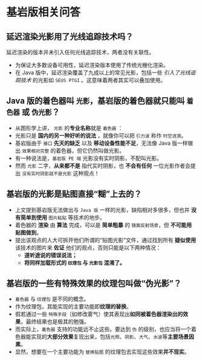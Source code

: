 # 基岩版相关问答

<include from="contentsLibrary.md" element-id="h_warning_uncorrected"></include>

## 延迟渲染光影用了光线追踪技术吗？

延迟渲染的版本并未引入任何光线追踪技术，两者没有关联性。

- 为保证大多数设备可用性，延迟渲染版本使用了传统光栅化渲染。
- 在 Java 版中，延迟渲染覆盖了九成以上的常见光影，包括一些 _引入了光线追踪技术_ 的光影如 `SEUS PTGI` 。这意味着两者其实可以叠加使用。

## Java 版的着色器叫 `光影`，基岩版的着色器就只能叫 `着色器` 或 `伪光影`？

- 从图形学上讲， `光影` 的**专业名称**就是 `着色器` ：
- 光影只是 **国内的另一种好听的说法** ，就像你可以把 `引力波` 称作 `时空涟漪`。
- 基岩版由于 `接口` **先天的缺乏** 以及 **移动设备性能不足**，无法像 Java 版一样做出 `效果相对完整` 的着色器，但它仍然叫做光影。
- 有一种说法是，`基岩版 PE 端` 光影没有实时阴影，不配叫光影。
- 然而 `光影` 二字，**从来都不是** 指代实时阴影，也 **不会有任何** 一位光影作者会提出 `没有实时阴影就不是光影` 这种观点！

## 基岩版的光影是贴图直接“糊”上去的？

- 上文提到基岩版无法做出与 `Java 版` 一样的光影，缺陷相对多很多，但也并 **没有简单到使用** `图片粘贴` 等技术的地步。
- 着色器的 **渲染** 由 **算法** 完成，可以是 **简单粗暴** 的 `镜面反射场景`，但 **不可能用贴图做到**。
- 提出该观点的人大可拆开他们所谓的“贴图光影”文件，通过找到所有 **疑似使用** 该技术的图片来 **佐证** 他们的观点，否则只能是以下两种情况：
  - **道听途说的错误说法；**
  - **将同样加载形式的 `纹理包` 与 `光影包` 混淆了。**

## 基岩版的一些有特殊效果的纹理包叫做“伪光影”？

- `着色器` 与 `纹理包` 是不同的概念。
- 作为纹理包，其能实现的主要功能即**纹理的替换**。
- 假若通过一些 `特殊手段`（如修改雾气）使其表现出**如同被着色器渲染出的效果**，最终结果也是极其的勉强。
- 而实际上，`着色器` 支持的功能远不止这些。要达到 `伪` 的级别，也应当将一个着色器能实现的**大部分效果**复现出来，包括`光照`、`阴影`、`大气`、`水波`等**主要场景因素**。
- 显然，想要在一个主要功能为 `替换贴图` 的纹理包去实现这些效果**并不现实**。
